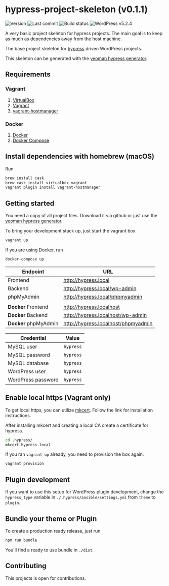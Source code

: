 # hypress-project-skeleton (v0.1.1)
![Version](https://img.shields.io/badge/version-v0.1.1-violet.svg)
![Last commit](https://img.shields.io/github/last-commit/hypress/project-skeleton.svg?style=flat)
![Build status](https://api.travis-ci.org/hypress/project-skeleton.svg?branch=develop)
![WordPress v5.2.4](https://img.shields.io/badge/wordpress-v5.2.4-blue.svg)

A very basic project skeleton for hypress projects. The main goal is to keep as much as
dependencies away from the host machine.

The base project skeleton for [hypress] driven WordPress projects.  

This skeleton can be generated with the [yeoman hypress generator][generator-hypress].

## Requirements

### Vagrant
1. [VirtualBox](https://www.virtualbox.org/)
2. [Vagrant](https://www.vagrantup.com/)
3. [vagrant-hostmanager](https://github.com/devopsgroup-io/vagrant-hostmanager)

### Docker
1. [Docker](https://docker.com)
2. [Docker Compose](https://docs.docker.com/compose/install/)

## Install dependencies with homebrew (macOS)
Run

```bash
brew install cask
brew cask install virtualbox vagrant
vagrant plugin install vagrant-hostmanager
```

## Getting started
You need a copy of all project files. Download it via github or just use the
[yeoman hypress generator][generator-hypress].

To bring your development stack up, just start the vagrant box.

```bash
vagrant up
```


If you are using Docker, run
```bash
docker-compose up
```

| Endpoint              | URL                                   |
|---------              | ---                                   |
| Frontend              | http://hypress.local                  |
| Backend               | http://hypress.local/wp-admin         |
| phpMyAdmin            | http://hypress.local/phpmyadmin       |
|                       |                                       |
| **Docker** Frontend   | http://hypress.localhost              |
| **Docker** Backend    | http://hypress.localhost/wp-admin     |
| **Docker** phpMyAdmin | http://hypress.localhost/phpmyadmin   |

| Credential            | Value                                 |
|-----------            | -----                                 |
| MySQL user            | `hypress`                             |
| MySQL password        | `hypress`                             |
| MySQL database        | `hypress`                             |
| WordPress user        | `hypress`                             |
| WordPress password    | `hypress`                             |

## Enable local https (Vagrant only)
To get local https, you can utilize [mkcert]. Follow the link for installation instructions.

After installing mkcert and creating a local CA create a certificate for hypress.

```bash
cd .hypress/
mkcert hypress.local
```

If you ran `vagrant up` already, you need to provision the box again.

```bash
vagrant provision
```

## Plugin development
If you want to use this setup for WordPress plugin development, change the
`hypress_type` variable in `./.hypress/ansible/settings.yml` from `theme`
to `plugin`.

## Bundle your theme or Plugin
To create a production ready release, just run

```bash
npm run bundle
```
You'll find a ready to use bundle in `./dist`.

## Contributing
This projects is open for contributions.

[hypress]: https://github.com/hypress
[generator-hypress]: https://github.com/hypress/generator-hypress
[mkcert]: https://github.com/FiloSottile/mkcert
